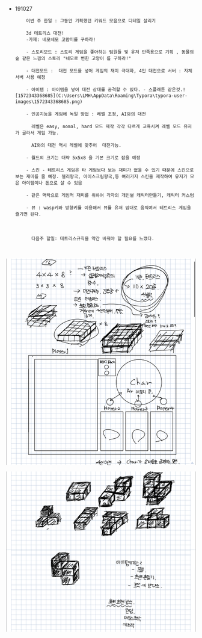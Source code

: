 - 191027
          
          이번 주 한일 : 그동안 기획했던 키워드 모음으로 디테일 살리기
          
          3d 테트리스 대전!
          -가제: 네모네모 고먐미를 구하라! 
          
          - 스토리모드 : 스토리 게임을 좋아하는 팀원들 및 유저 만족용으로 기획 , 동물의 숲 같은 느낌의 스토리 "네모로 변한 고양이 를 구하라!"
          
          - 대전모드 :  대전 모드를 넣어 게임의 재미 극대화, 4인 대전으로 서버 : 자체 서버 사용 예정 
          
          - 아이템 : 아이템을 넣어 대전 상대를 공격할 수 있다. - 스플래툰 같은것.![1572343368685](C:\Users\LMH\AppData\Roaming\Typora\typora-user-images\1572343368685.png)
          
          - 인공지능을 게임에 녹일 방법 : 레벨 조정, AI와의 대전 
          
            레벨은 easy, nomal, hard 모드 제작 각각 다르게 교육시켜 레벨 모드 유저가 골라서 게임 가능.
          
            AI와의 대전 역시 레벨에 맞추어  대전가능.
          
          - 월드의 크기는 대략 5x5x8 을 기본 크기로 잡을 예정 
          
          - 스킨 - 테트리스 게임은 타 게임보다 보는 재미가 없을 수 있기 때문에 스킨으로 보는 재미를 줄 예정. 젤리왕국, 아이스크림왕국,등 여러가지 스킨을 제작하여 유저가 모은 아이템이나 돈으로 살 수 있음
          
          - 같은 맥락으로 게임적 재미를 위하여 각자의 개인별 캐릭터만들기, 캐릭터 커스텀
          
          - 뷰 : wasp키와 방향키를 이용해서 뷰를 유저 맘대로 움직여서 테트리스 게임을 즐기면 된다.
          
               
          
            다음주 할일: 테트리스규칙을 약간 바꿔야 할 필요를 느꼈다.
          
          ​    

![1027-1](.\img\1027-1.jpg)

![1027-2](.\img\1027-2.jpg)